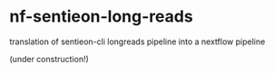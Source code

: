 # nf-sentieon-long-reads
translation of sentieon-cli longreads pipeline into a nextflow pipeline

(under construction!)
